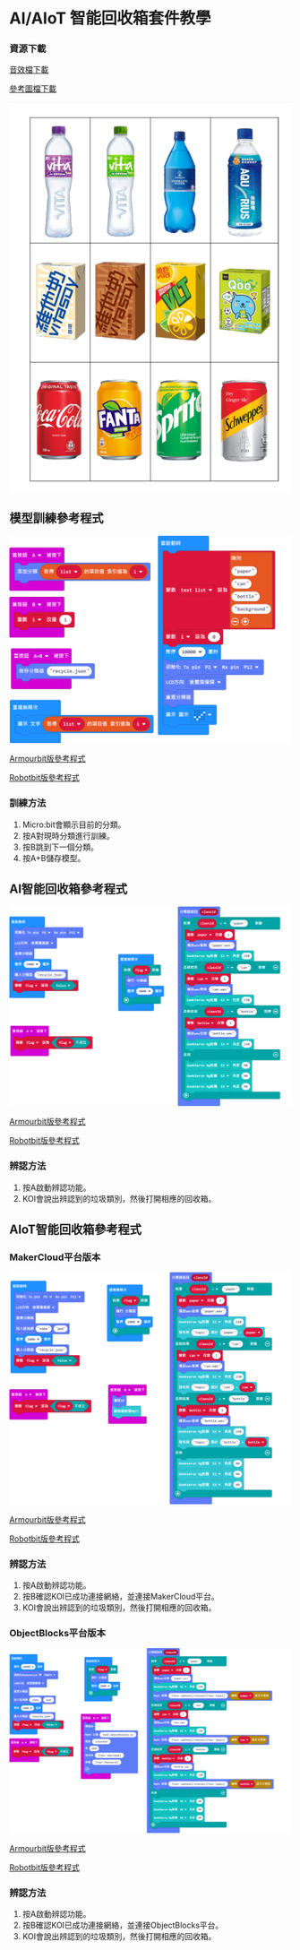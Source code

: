 # AI/AIoT 智能回收箱套件教學

### 資源下載

[音效檔下載](https://drive.google.com/file/d/1GEJpytMGa4GYDSfpvDlvfwSC0fG-qENg/view?usp=sharing)

[參考圖檔下載](https://drive.google.com/drive/folders/1l27lVZQ-IEcx-_u2yh-VkV3N75coOGbE?usp=sharing)

![](./images/a4.png)

## 模型訓練參考程式

![](./images/train_code.png)

[Armourbit版參考程式](https://makecode.microbit.org/_JrW0YiUai2r8)

[Robotbit版參考程式](https://makecode.microbit.org/_Ew7AEaDzw78e)

### 訓練方法

1. Micro:bit會顯示目前的分類。
1. 按A對現時分類進行訓練。
2. 按B跳到下一個分類。
3. 按A+B儲存模型。

## AI智能回收箱參考程式

![](./images/offline_code.png)

[Armourbit版參考程式](https://makecode.microbit.org/_EErK8LD3U4zr)

[Robotbit版參考程式](https://makecode.microbit.org/_3EFJLh3Tc7sL)

### 辨認方法

1. 按A啟動辨認功能。
2. KOI會說出辨認到的垃圾類別，然後打開相應的回收箱。

## AIoT智能回收箱參考程式

### MakerCloud平台版本

![](./images/online_code.png)

[Armourbit版參考程式](https://makecode.microbit.org/_2FLaVKhxbEWU)

[Robotbit版參考程式](https://makecode.microbit.org/_hER07TKE3Uiz)

### 辨認方法

1. 按A啟動辨認功能。
2. 按B確認KOI已成功連接網絡，並連接MakerCloud平台。
3. KOI會說出辨認到的垃圾類別，然後打開相應的回收箱。

### ObjectBlocks平台版本

![](./images/objectblock_code.png)

[Armourbit版參考程式](https://makecode.microbit.org/_E28TWW0Fe46L)

[Robotbit版參考程式](https://makecode.microbit.org/_0YgJR1hf7T5J)

### 辨認方法

1. 按A啟動辨認功能。
2. 按B確認KOI已成功連接網絡，並連接ObjectBlocks平台。
3. KOI會說出辨認到的垃圾類別，然後打開相應的回收箱。
